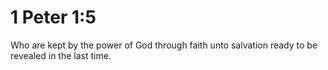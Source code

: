 # 1 Peter 1:5

Who are kept by the power of God through faith unto salvation ready to be revealed in the last time.
